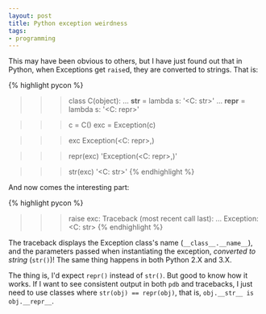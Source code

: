 ```yaml
---
layout: post
title: Python exception weirdness
tags:
- programming
---
```


This may have been obvious to others, but I have just found out that in Python,
when Exceptions get `raise`d, they are converted to strings. That is:

{% highlight pycon %}
>>> class C(object):
...     __str__ = lambda s: '<C: str>'
...     __repr__ = lambda s: '<C: repr>'

>>> c = C()
>>> exc = Exception(c)

>>> exc
Exception(<C: repr>,)

>>> repr(exc)
'Exception(<C: repr>,)'

>>> str(exc)
'<C: str>'
{% endhighlight %}

And now comes the interesting part:

{% highlight pycon %}
>>> raise exc:
Traceback (most recent call last):
...
Exception: <C: str>
{% endhighlight %}

The traceback displays the Exception class's name (`__class__.__name__`), and
the parameters passed when instantiating the exception, *converted to string*
(`str()`)! The same thing happens in both Python 2.X and 3.X.

The thing is, I'd expect `repr()` instead of `str()`. But good to know how it
works. If I want to see consistent output in both `pdb` and tracebacks, I just
need to use classes where `str(obj) == repr(obj)`, that is, `obj.__str__ is
obj.__repr__`.
